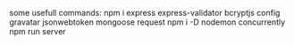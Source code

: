some usefull commands:
npm i express express-validator bcryptjs config gravatar jsonwebtoken mongoose request
npm i -D nodemon concurrently
npm run server

